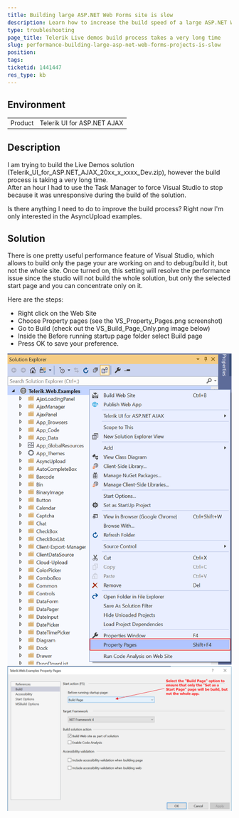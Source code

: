 ```yaml
---
title: Building large ASP.NET Web Forms site is slow
description: Learn how to increase the build speed of a large ASP.NET Web Forms website, like the Telerik AJAX live demos app, via the Property Pages Build configuration of Visual Studio.
type: troubleshooting
page_title: Telerik Live demos build process takes a very long time 
slug: performance-building-large-asp-net-web-forms-projects-is-slow
position: 
tags: 
ticketid: 1441447
res_type: kb
---
```


## Environment
<table>
	<tbody>
		<tr>
			<td>Product</td>
			<td>Telerik UI for ASP.NET AJAX</td>
		</tr>
	</tbody>
</table>


## Description
I am trying to build the Live Demos solution (Telerik_UI_for_ASP.NET_AJAX_20xx_x_xxxx_Dev.zip), however the build process is taking a very long time.  
After an hour I had to use the Task Manager to force Visual Studio to stop because it was unresponsive during the build of the solution.

Is there anything I need to do to improve the build process? Right now I'm only interested in the AsyncUpload examples.

## Solution
There is one pretty useful performance feature of Visual Studio, which allows to build only the page your are working on and to debug/build it, but not the whole site. Once turned on, this setting will resolve the performance issue since the studio will not build the whole solution, but only the selected start page and you can concentrate only on it.

Here are the steps:
* Right click on the Web Site
* Choose Property pages (see the VS_Property_Pages.png screenshot)
* Go to Build (check out the VS_Build_Page_Only.png image below) 
* Inside the Before running startup page folder select Build page
* Press OK to save your preference.

![VS_Property_Pages](images/VS_Property_Pages.png)
![VS_Build_Page_Only](images/VS_Build_Page_Only.png)






